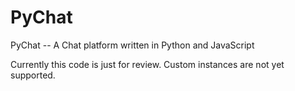 # PyChat
PyChat -- A Chat platform written in Python and JavaScript

Currently this code is just for review. Custom instances are not yet supported.
